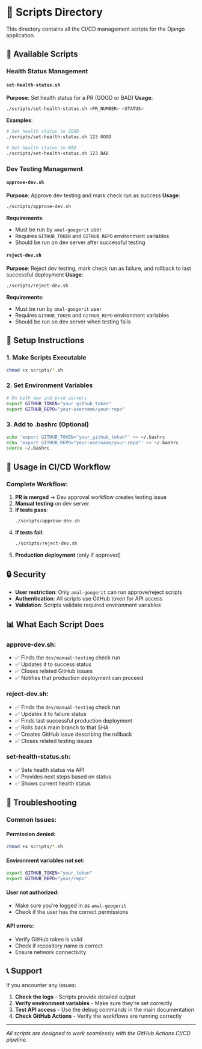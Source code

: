 # 📜 Scripts Directory

This directory contains all the CI/CD management scripts for the Django application.

## 🚀 Available Scripts

### **Health Status Management**

#### `set-health-status.sh`
**Purpose**: Set health status for a PR (GOOD or BAD)
**Usage**:
```bash
./scripts/set-health-status.sh <PR_NUMBER> <STATUS>
```
**Examples**:
```bash
# Set health status to GOOD
./scripts/set-health-status.sh 123 GOOD

# Set health status to BAD
./scripts/set-health-status.sh 123 BAD
```

### **Dev Testing Management**

#### `approve-dev.sh`
**Purpose**: Approve dev testing and mark check run as success
**Usage**:
```bash
./scripts/approve-dev.sh
```
**Requirements**:
- Must be run by `amal-googerit` user
- Requires `GITHUB_TOKEN` and `GITHUB_REPO` environment variables
- Should be run on dev server after successful testing

#### `reject-dev.sh`
**Purpose**: Reject dev testing, mark check run as failure, and rollback to last successful deployment
**Usage**:
```bash
./scripts/reject-dev.sh
```
**Requirements**:
- Must be run by `amal-googerit` user
- Requires `GITHUB_TOKEN` and `GITHUB_REPO` environment variables
- Should be run on dev server when testing fails

## 🔧 Setup Instructions

### **1. Make Scripts Executable**
```bash
chmod +x scripts/*.sh
```

### **2. Set Environment Variables**
```bash
# On both dev and prod servers
export GITHUB_TOKEN="your_github_token"
export GITHUB_REPO="your-username/your-repo"
```

### **3. Add to .bashrc (Optional)**
```bash
echo 'export GITHUB_TOKEN="your_github_token"' >> ~/.bashrc
echo 'export GITHUB_REPO="your-username/your-repo"' >> ~/.bashrc
source ~/.bashrc
```

## 🎯 Usage in CI/CD Workflow

### **Complete Workflow**:

1. **PR is merged** → Dev approval workflow creates testing issue
2. **Manual testing** on dev server
3. **If tests pass**:
   ```bash
   ./scripts/approve-dev.sh
   ```
4. **If tests fail**:
   ```bash
   ./scripts/reject-dev.sh
   ```
5. **Production deployment** (only if approved)

## 🔒 Security

- **User restriction**: Only `amal-googerit` can run approve/reject scripts
- **Authentication**: All scripts use GitHub token for API access
- **Validation**: Scripts validate required environment variables

## 📊 What Each Script Does

### **approve-dev.sh**:
- ✅ Finds the `dev/manual-testing` check run
- ✅ Updates it to success status
- ✅ Closes related GitHub issues
- ✅ Notifies that production deployment can proceed

### **reject-dev.sh**:
- ✅ Finds the `dev/manual-testing` check run
- ✅ Updates it to failure status
- ✅ Finds last successful production deployment
- ✅ Rolls back main branch to that SHA
- ✅ Creates GitHub issue describing the rollback
- ✅ Closes related testing issues

### **set-health-status.sh**:
- ✅ Sets health status via API
- ✅ Provides next steps based on status
- ✅ Shows current health status

## 🚨 Troubleshooting

### **Common Issues**:

#### **Permission denied**:
```bash
chmod +x scripts/*.sh
```

#### **Environment variables not set**:
```bash
export GITHUB_TOKEN="your_token"
export GITHUB_REPO="your/repo"
```

#### **User not authorized**:
- Make sure you're logged in as `amal-googerit`
- Check if the user has the correct permissions

#### **API errors**:
- Verify GitHub token is valid
- Check if repository name is correct
- Ensure network connectivity

## 📞 Support

If you encounter any issues:

1. **Check the logs** - Scripts provide detailed output
2. **Verify environment variables** - Make sure they're set correctly
3. **Test API access** - Use the debug commands in the main documentation
4. **Check GitHub Actions** - Verify the workflows are running correctly

---

*All scripts are designed to work seamlessly with the GitHub Actions CI/CD pipeline.*
